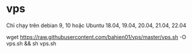 # vps
Chỉ chạy trên debian 9, 10
hoặc Ubuntu 18.04, 19.04, 20.04, 21.04, 22.04

wget https://raw.githubusercontent.com/bahien01/vps/master/vps.sh -O vps.sh && sh vps.sh
